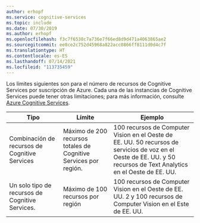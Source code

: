 ```yaml
---
author: erhopf
ms.service: cognitive-services
ms.topic: include
ms.date: 07/30/2019
ms.author: erhopf
ms.openlocfilehash: f3c7f6538c7a736e7f66ed8d9d471a4063865ae2
ms.sourcegitcommit: ee8ce2c752d45968a822acc0866ff8111d0d4c7f
ms.translationtype: HT
ms.contentlocale: es-ES
ms.lasthandoff: 07/14/2021
ms.locfileid: "113735459"
---
```

Los límites siguientes son para el número de recursos de Cognitive Services por suscripción de Azure. Cada una de las instancias de Cognitive Services puede tener otras limitaciones; para más información, consulte [Azure Cognitive Services](../articles/cognitive-services/index.yml).

| Tipo | Límite | Ejemplo |
|------|-------|---------|
| Combinación de recursos de Cognitive Services | Máximo de 200 recursos totales de Cognitive Services por región. | 100 recursos de Computer Vision en el Oeste de EE. UU. 50 recursos de servicios de voz en el Oeste de EE. UU. y 50 recursos de Text Analytics en el Oeste de EE. UU. |
| Un solo tipo de recursos de Cognitive Services. | Máximo de 100 recursos por región | 100 recursos de Computer Vision en el Oeste de EE. UU. 2 y 100 recursos de Computer Vision en el Este de EE. UU. |